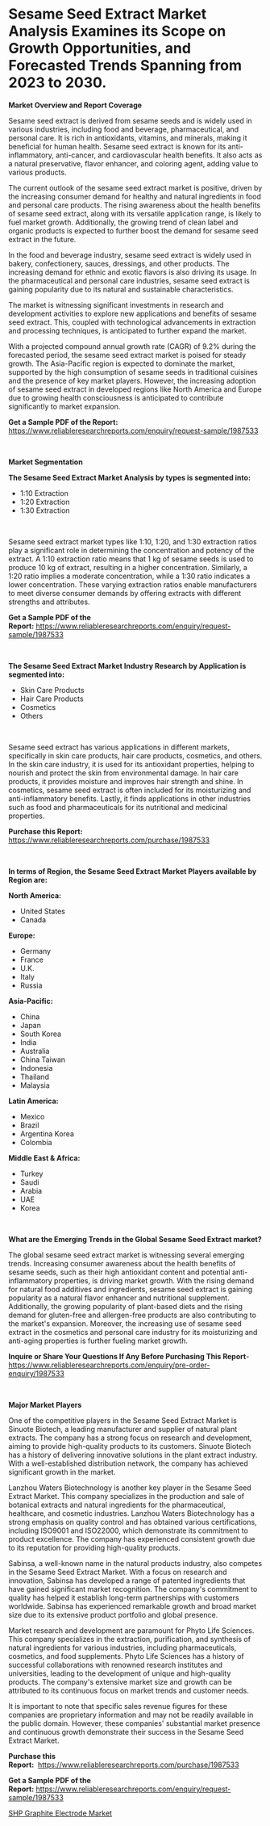 <p><h1>Sesame Seed Extract Market Analysis Examines its Scope on Growth Opportunities, and Forecasted Trends Spanning from 2023 to 2030.</h1></p><p><strong>Market Overview and Report Coverage</strong></p>
<p><p>Sesame seed extract is derived from sesame seeds and is widely used in various industries, including food and beverage, pharmaceutical, and personal care. It is rich in antioxidants, vitamins, and minerals, making it beneficial for human health. Sesame seed extract is known for its anti-inflammatory, anti-cancer, and cardiovascular health benefits. It also acts as a natural preservative, flavor enhancer, and coloring agent, adding value to various products.</p><p>The current outlook of the sesame seed extract market is positive, driven by the increasing consumer demand for healthy and natural ingredients in food and personal care products. The rising awareness about the health benefits of sesame seed extract, along with its versatile application range, is likely to fuel market growth. Additionally, the growing trend of clean label and organic products is expected to further boost the demand for sesame seed extract in the future.</p><p>In the food and beverage industry, sesame seed extract is widely used in bakery, confectionery, sauces, dressings, and other products. The increasing demand for ethnic and exotic flavors is also driving its usage. In the pharmaceutical and personal care industries, sesame seed extract is gaining popularity due to its natural and sustainable characteristics.</p><p>The market is witnessing significant investments in research and development activities to explore new applications and benefits of sesame seed extract. This, coupled with technological advancements in extraction and processing techniques, is anticipated to further expand the market.</p><p>With a projected compound annual growth rate (CAGR) of 9.2% during the forecasted period, the sesame seed extract market is poised for steady growth. The Asia-Pacific region is expected to dominate the market, supported by the high consumption of sesame seeds in traditional cuisines and the presence of key market players. However, the increasing adoption of sesame seed extract in developed regions like North America and Europe due to growing health consciousness is anticipated to contribute significantly to market expansion.</p></p>
<p><strong>Get a Sample PDF of the Report:</strong> <a href="https://www.reliableresearchreports.com/enquiry/request-sample/1987533">https://www.reliableresearchreports.com/enquiry/request-sample/1987533</a></p>
<p>&nbsp;</p>
<p><strong>Market Segmentation</strong></p>
<p><strong>The Sesame Seed Extract Market Analysis by types is segmented into:</strong></p>
<p><ul><li>1:10 Extraction</li><li>1:20 Extraction</li><li>1:30 Extraction</li></ul></p>
<p>&nbsp;</p>
<p><p>Sesame seed extract market types like 1:10, 1:20, and 1:30 extraction ratios play a significant role in determining the concentration and potency of the extract. A 1:10 extraction ratio means that 1 kg of sesame seeds is used to produce 10 kg of extract, resulting in a higher concentration. Similarly, a 1:20 ratio implies a moderate concentration, while a 1:30 ratio indicates a lower concentration. These varying extraction ratios enable manufacturers to meet diverse consumer demands by offering extracts with different strengths and attributes.</p></p>
<p><strong>Get a Sample PDF of the Report:</strong>&nbsp;<a href="https://www.reliableresearchreports.com/enquiry/request-sample/1987533">https://www.reliableresearchreports.com/enquiry/request-sample/1987533</a></p>
<p>&nbsp;</p>
<p><strong>The Sesame Seed Extract Market Industry Research by Application is segmented into:</strong></p>
<p><ul><li>Skin Care Products</li><li>Hair Care Products</li><li>Cosmetics</li><li>Others</li></ul></p>
<p>&nbsp;</p>
<p><p>Sesame seed extract has various applications in different markets, specifically in skin care products, hair care products, cosmetics, and others. In the skin care industry, it is used for its antioxidant properties, helping to nourish and protect the skin from environmental damage. In hair care products, it provides moisture and improves hair strength and shine. In cosmetics, sesame seed extract is often included for its moisturizing and anti-inflammatory benefits. Lastly, it finds applications in other industries such as food and pharmaceuticals for its nutritional and medicinal properties.</p></p>
<p><strong>Purchase this Report:</strong>&nbsp; <a href="https://www.reliableresearchreports.com/purchase/1987533">https://www.reliableresearchreports.com/purchase/1987533</a></p>
<p>&nbsp;</p>
<p><strong>In terms of Region, the Sesame Seed Extract Market Players available by Region are:</strong></p>
<p>
    <p> <strong> North America: </strong>
        <ul>
            <li>United States</li>
            <li>Canada</li>
        </ul>
        </p> 
    <p> <strong> Europe: </strong>
        <ul>
            <li>Germany</li>
            <li>France</li>
            <li>U.K.</li>
            <li>Italy</li>
            <li>Russia</li>
        </ul>
        </p> 
    <p> <strong> Asia-Pacific: </strong>
        <ul>
            <li>China</li>
            <li>Japan</li>
            <li>South Korea</li>
            <li>India</li>
            <li>Australia</li>
            <li>China Taiwan</li>
            <li>Indonesia</li>
            <li>Thailand</li>
            <li>Malaysia</li>
        </ul>
        </p> 
    <p> <strong> Latin America: </strong>
        <ul>
            <li>Mexico</li>
            <li>Brazil</li>
            <li>Argentina Korea</li>
            <li>Colombia</li>
        </ul>
        </p> 
    <p> <strong> Middle East & Africa: </strong>
        <ul>
            <li>Turkey</li>
            <li>Saudi</li>
            <li>Arabia</li>
            <li>UAE</li>
            <li>Korea</li>
        </ul>
    </p>
    </p>
<p>&nbsp;</p>
<p><strong>What are the Emerging Trends in the Global Sesame Seed Extract market?</strong></p>
<p><p>The global sesame seed extract market is witnessing several emerging trends. Increasing consumer awareness about the health benefits of sesame seeds, such as their high antioxidant content and potential anti-inflammatory properties, is driving market growth. With the rising demand for natural food additives and ingredients, sesame seed extract is gaining popularity as a natural flavor enhancer and nutritional supplement. Additionally, the growing popularity of plant-based diets and the rising demand for gluten-free and allergen-free products are also contributing to the market's expansion. Moreover, the increasing use of sesame seed extract in the cosmetics and personal care industry for its moisturizing and anti-aging properties is further fueling market growth.</p></p>
<p><strong>Inquire or Share Your Questions If Any Before Purchasing This Report</strong>- <a href="https://www.reliableresearchreports.com/enquiry/pre-order-enquiry/1987533">https://www.reliableresearchreports.com/enquiry/pre-order-enquiry/1987533</a></p>
<p>&nbsp;</p>
<p><strong>Major Market Players</strong></p>
<p><p>One of the competitive players in the Sesame Seed Extract Market is Sinuote Biotech, a leading manufacturer and supplier of natural plant extracts. The company has a strong focus on research and development, aiming to provide high-quality products to its customers. Sinuote Biotech has a history of delivering innovative solutions in the plant extract industry. With a well-established distribution network, the company has achieved significant growth in the market.</p><p>Lanzhou Waters Biotechnology is another key player in the Sesame Seed Extract Market. This company specializes in the production and sale of botanical extracts and natural ingredients for the pharmaceutical, healthcare, and cosmetic industries. Lanzhou Waters Biotechnology has a strong emphasis on quality control and has obtained various certifications, including ISO9001 and ISO22000, which demonstrate its commitment to product excellence. The company has experienced consistent growth due to its reputation for providing high-quality products.</p><p>Sabinsa, a well-known name in the natural products industry, also competes in the Sesame Seed Extract Market. With a focus on research and innovation, Sabinsa has developed a range of patented ingredients that have gained significant market recognition. The company's commitment to quality has helped it establish long-term partnerships with customers worldwide. Sabinsa has experienced remarkable growth and broad market size due to its extensive product portfolio and global presence.</p><p>Market research and development are paramount for Phyto Life Sciences. This company specializes in the extraction, purification, and synthesis of natural ingredients for various industries, including pharmaceuticals, cosmetics, and food supplements. Phyto Life Sciences has a history of successful collaborations with renowned research institutes and universities, leading to the development of unique and high-quality products. The company's extensive market size and growth can be attributed to its continuous focus on market trends and customer needs.</p><p>It is important to note that specific sales revenue figures for these companies are proprietary information and may not be readily available in the public domain. However, these companies' substantial market presence and continuous growth demonstrate their success in the Sesame Seed Extract Market.</p></p>
<p><strong>Purchase this Report:</strong>&nbsp;&nbsp;<a href="https://www.reliableresearchreports.com/purchase/1987533">https://www.reliableresearchreports.com/purchase/1987533</a></p>
<p></p>
<p><strong>Get a Sample PDF of the Report:</strong>&nbsp;<a href="https://www.reliableresearchreports.com/enquiry/request-sample/1987533">https://www.reliableresearchreports.com/enquiry/request-sample/1987533</a></p>
<p><p><a href="https://github.com/GroverBarry/Market-Research-Report-List-2/blob/main/shp-graphite-electrode-market.md">SHP Graphite Electrode Market</a></p></p>